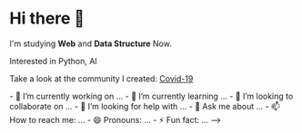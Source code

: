 <!DOCTYPE html>
<html>
  <head>
    <meta charset="utf-8">
  </head>
  <body>
    <h1>Hi there 👋</h1>
    <p>I'm studying <strong>Web</strong> and <strong>Data Structure</strong> Now.</p>
    <p>Interested in Python, AI</p>
    <p>Take a look at the community I created: <a href="https://github.com/sooo03/Covid-19">Covid-19</a></p>
  </body>
  - 🔭 I’m currently working on ...
  - 🌱 I’m currently learning ...
  - 👯 I’m looking to collaborate on ...
  - 🤔 I’m looking for help with ...
  - 💬 Ask me about ...
  - 📫 How to reach me: ...
  - 😄 Pronouns: ...
  - ⚡ Fun fact: ...
  -->
</html>
